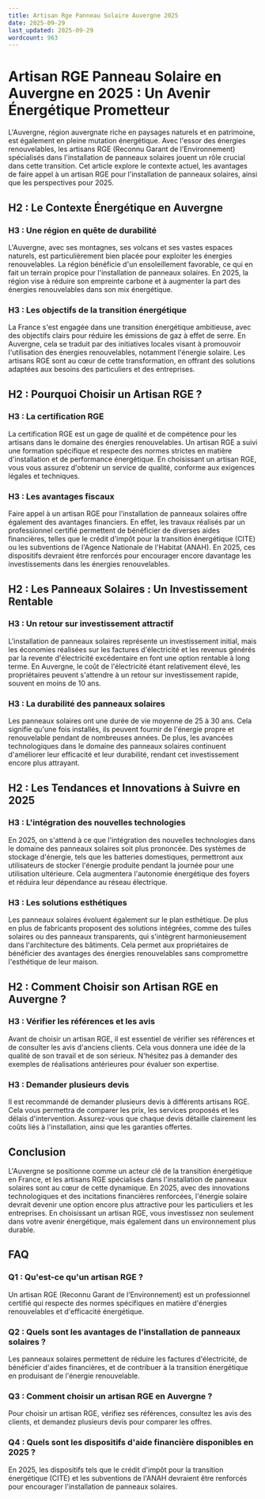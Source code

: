 ```yaml
---
title: Artisan Rge Panneau Solaire Auvergne 2025
date: 2025-09-29
last_updated: 2025-09-29
wordcount: 963
---
```


# Artisan RGE Panneau Solaire en Auvergne en 2025 : Un Avenir Énergétique Prometteur

L'Auvergne, région auvergnate riche en paysages naturels et en patrimoine, est également en pleine mutation énergétique. Avec l'essor des énergies renouvelables, les artisans RGE (Reconnu Garant de l’Environnement) spécialisés dans l'installation de panneaux solaires jouent un rôle crucial dans cette transition. Cet article explore le contexte actuel, les avantages de faire appel à un artisan RGE pour l'installation de panneaux solaires, ainsi que les perspectives pour 2025.

## H2 : Le Contexte Énergétique en Auvergne

### H3 : Une région en quête de durabilité

L'Auvergne, avec ses montagnes, ses volcans et ses vastes espaces naturels, est particulièrement bien placée pour exploiter les énergies renouvelables. La région bénéficie d'un ensoleillement favorable, ce qui en fait un terrain propice pour l'installation de panneaux solaires. En 2025, la région vise à réduire son empreinte carbone et à augmenter la part des énergies renouvelables dans son mix énergétique.

### H3 : Les objectifs de la transition énergétique

La France s'est engagée dans une transition énergétique ambitieuse, avec des objectifs clairs pour réduire les émissions de gaz à effet de serre. En Auvergne, cela se traduit par des initiatives locales visant à promouvoir l'utilisation des énergies renouvelables, notamment l'énergie solaire. Les artisans RGE sont au cœur de cette transformation, en offrant des solutions adaptées aux besoins des particuliers et des entreprises.

## H2 : Pourquoi Choisir un Artisan RGE ?

### H3 : La certification RGE

La certification RGE est un gage de qualité et de compétence pour les artisans dans le domaine des énergies renouvelables. Un artisan RGE a suivi une formation spécifique et respecte des normes strictes en matière d'installation et de performance énergétique. En choisissant un artisan RGE, vous vous assurez d'obtenir un service de qualité, conforme aux exigences légales et techniques.

### H3 : Les avantages fiscaux

Faire appel à un artisan RGE pour l'installation de panneaux solaires offre également des avantages financiers. En effet, les travaux réalisés par un professionnel certifié permettent de bénéficier de diverses aides financières, telles que le crédit d'impôt pour la transition énergétique (CITE) ou les subventions de l'Agence Nationale de l'Habitat (ANAH). En 2025, ces dispositifs devraient être renforcés pour encourager encore davantage les investissements dans les énergies renouvelables.

## H2 : Les Panneaux Solaires : Un Investissement Rentable

### H3 : Un retour sur investissement attractif

L'installation de panneaux solaires représente un investissement initial, mais les économies réalisées sur les factures d'électricité et les revenus générés par la revente d'électricité excédentaire en font une option rentable à long terme. En Auvergne, le coût de l'électricité étant relativement élevé, les propriétaires peuvent s'attendre à un retour sur investissement rapide, souvent en moins de 10 ans.

### H3 : La durabilité des panneaux solaires

Les panneaux solaires ont une durée de vie moyenne de 25 à 30 ans. Cela signifie qu'une fois installés, ils peuvent fournir de l'énergie propre et renouvelable pendant de nombreuses années. De plus, les avancées technologiques dans le domaine des panneaux solaires continuent d'améliorer leur efficacité et leur durabilité, rendant cet investissement encore plus attrayant.

## H2 : Les Tendances et Innovations à Suivre en 2025

### H3 : L'intégration des nouvelles technologies

En 2025, on s'attend à ce que l'intégration des nouvelles technologies dans le domaine des panneaux solaires soit plus prononcée. Des systèmes de stockage d'énergie, tels que les batteries domestiques, permettront aux utilisateurs de stocker l'énergie produite pendant la journée pour une utilisation ultérieure. Cela augmentera l'autonomie énergétique des foyers et réduira leur dépendance au réseau électrique.

### H3 : Les solutions esthétiques

Les panneaux solaires évoluent également sur le plan esthétique. De plus en plus de fabricants proposent des solutions intégrées, comme des tuiles solaires ou des panneaux transparents, qui s'intègrent harmonieusement dans l'architecture des bâtiments. Cela permet aux propriétaires de bénéficier des avantages des énergies renouvelables sans compromettre l'esthétique de leur maison.

## H2 : Comment Choisir son Artisan RGE en Auvergne ?

### H3 : Vérifier les références et les avis

Avant de choisir un artisan RGE, il est essentiel de vérifier ses références et de consulter les avis d'anciens clients. Cela vous donnera une idée de la qualité de son travail et de son sérieux. N'hésitez pas à demander des exemples de réalisations antérieures pour évaluer son expertise.

### H3 : Demander plusieurs devis

Il est recommandé de demander plusieurs devis à différents artisans RGE. Cela vous permettra de comparer les prix, les services proposés et les délais d'intervention. Assurez-vous que chaque devis détaille clairement les coûts liés à l'installation, ainsi que les garanties offertes.

## Conclusion

L'Auvergne se positionne comme un acteur clé de la transition énergétique en France, et les artisans RGE spécialisés dans l'installation de panneaux solaires sont au cœur de cette dynamique. En 2025, avec des innovations technologiques et des incitations financières renforcées, l'énergie solaire devrait devenir une option encore plus attractive pour les particuliers et les entreprises. En choisissant un artisan RGE, vous investissez non seulement dans votre avenir énergétique, mais également dans un environnement plus durable.

## FAQ

### Q1 : Qu'est-ce qu'un artisan RGE ?

Un artisan RGE (Reconnu Garant de l’Environnement) est un professionnel certifié qui respecte des normes spécifiques en matière d'énergies renouvelables et d'efficacité énergétique.

### Q2 : Quels sont les avantages de l'installation de panneaux solaires ?

Les panneaux solaires permettent de réduire les factures d'électricité, de bénéficier d'aides financières, et de contribuer à la transition énergétique en produisant de l'énergie renouvelable.

### Q3 : Comment choisir un artisan RGE en Auvergne ?

Pour choisir un artisan RGE, vérifiez ses références, consultez les avis des clients, et demandez plusieurs devis pour comparer les offres.

### Q4 : Quels sont les dispositifs d'aide financière disponibles en 2025 ?

En 2025, les dispositifs tels que le crédit d'impôt pour la transition énergétique (CITE) et les subventions de l'ANAH devraient être renforcés pour encourager l'installation de panneaux solaires.